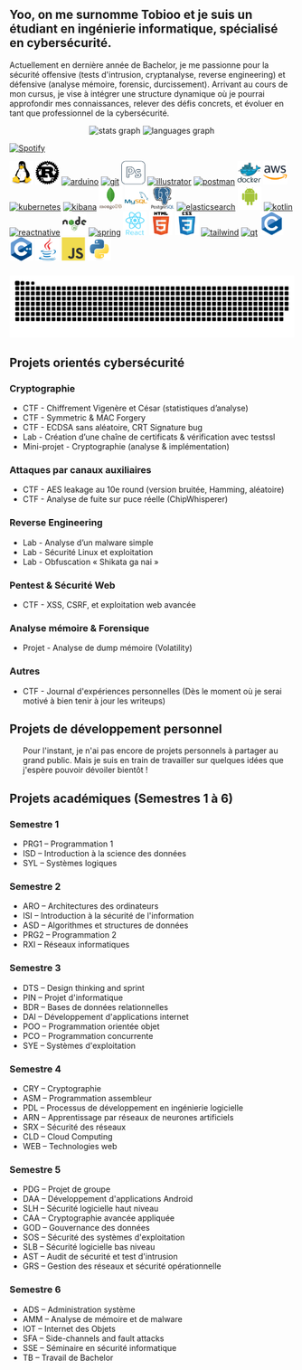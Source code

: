 <h2 align="left">Yoo, on me surnomme Tobioo et je suis un étudiant en ingénierie informatique, spécialisé en cybersécurité.</h2>

<p align="left">
Actuellement en dernière année de Bachelor, je me passionne pour la sécurité offensive (tests d'intrusion, cryptanalyse, reverse engineering) et défensive (analyse mémoire, forensic, durcissement).  
Arrivant au cours de mon cursus, je vise à intégrer une structure dynamique où je pourrai approfondir mes connaissances, relever des défis concrets, et évoluer en tant que professionnel de la cybersécurité.
</p>



<!-- Graphiques GitHub -->
<div align="center">
  <img src="https://github-readme-stats.vercel.app/api?username=Tobi2o&hide_title=false&hide_rank=false&show_icons=true&include_all_commits=true&count_private=true&disable_animations=false&theme=dracula&locale=en&hide_border=false" height="150" alt="stats graph"  />
  <img src="https://github-readme-stats.vercel.app/api/top-langs?username=Tobi2o&locale=en&hide_title=false&layout=compact&card_width=320&langs_count=5&theme=dracula&hide_border=false" height="150" alt="languages graph"  />
</div>

<!-- Spotify -->
[![Spotify](https://novatorem-pv.vercel.app/api/spotify)](https://open.spotify.com/user/Tobioo)


<!-- Logos de technos déjà fournis -->
<div align="left">
  <p><a target="_blank" href="https://raw.githubusercontent.com/devicons/devicon/master/icons/linux/linux-original.svg" style="display: inline-block;"><img src="https://raw.githubusercontent.com/devicons/devicon/master/icons/linux/linux-original.svg" alt="linux" width="42" height="42" /></a>
<a target="_blank" href="https://www.rust-lang.org/" style="display: inline-block;">
  <img src="https://raw.githubusercontent.com/devicons/devicon/master/icons/rust/rust-original.svg" alt="rust" width="42" height="42" />
</a>
<a target="_blank" href="https://cdn.worldvectorlogo.com/logos/arduino-1.svg" style="display: inline-block;"><img src="https://cdn.worldvectorlogo.com/logos/arduino-1.svg" alt="arduino" width="42" height="42" /></a>
<a target="_blank" href="https://www.vectorlogo.zone/logos/git-scm/git-scm-icon.svg" style="display: inline-block;"><img src="https://www.vectorlogo.zone/logos/git-scm/git-scm-icon.svg" alt="git" width="42" height="42" /></a>
<a target="_blank" href="https://raw.githubusercontent.com/devicons/devicon/master/icons/photoshop/photoshop-line.svg" style="display: inline-block;"><img src="https://raw.githubusercontent.com/devicons/devicon/master/icons/photoshop/photoshop-line.svg" alt="photoshop" width="42" height="42" /></a>
<a target="_blank" href="https://www.adobe.com/products/illustrator.html" style="display: inline-block;">
  <img src="https://upload.wikimedia.org/wikipedia/commons/f/fb/Adobe_Illustrator_CC_icon.svg" alt="illustrator" width="42" height="42" /> </a>
<a target="_blank" href="https://www.vectorlogo.zone/logos/getpostman/getpostman-icon.svg" style="display: inline-block;"><img src="https://www.vectorlogo.zone/logos/getpostman/getpostman-icon.svg" alt="postman" width="42" height="42" /></a>
<a target="_blank" href="https://raw.githubusercontent.com/devicons/devicon/master/icons/docker/docker-original-wordmark.svg" style="display: inline-block;"><img src="https://raw.githubusercontent.com/devicons/devicon/master/icons/docker/docker-original-wordmark.svg" alt="docker" width="42" height="42" /></a>
<a target="_blank" href="https://raw.githubusercontent.com/devicons/devicon/master/icons/amazonwebservices/amazonwebservices-original-wordmark.svg" style="display: inline-block;"><img src="https://raw.githubusercontent.com/devicons/devicon/master/icons/amazonwebservices/amazonwebservices-original-wordmark.svg" alt="aws" width="42" height="42" /></a>
<a target="_blank" href="https://www.vectorlogo.zone/logos/kubernetes/kubernetes-icon.svg" style="display: inline-block;"><img src="https://www.vectorlogo.zone/logos/kubernetes/kubernetes-icon.svg" alt="kubernetes" width="42" height="42" /></a>
<a target="_blank" href="https://www.vectorlogo.zone/logos/elasticco_kibana/elasticco_kibana-icon.svg" style="display: inline-block;"><img src="https://www.vectorlogo.zone/logos/elasticco_kibana/elasticco_kibana-icon.svg" alt="kibana" width="42" height="42" /></a>
<a target="_blank" href="https://raw.githubusercontent.com/devicons/devicon/master/icons/mongodb/mongodb-original-wordmark.svg" style="display: inline-block;"><img src="https://raw.githubusercontent.com/devicons/devicon/master/icons/mongodb/mongodb-original-wordmark.svg" alt="mongodb" width="42" height="42" /></a>
<a target="_blank" href="https://raw.githubusercontent.com/devicons/devicon/master/icons/mysql/mysql-original-wordmark.svg" style="display: inline-block;"><img src="https://raw.githubusercontent.com/devicons/devicon/master/icons/mysql/mysql-original-wordmark.svg" alt="mysql" width="42" height="42" /></a>
<a target="_blank" href="https://raw.githubusercontent.com/devicons/devicon/master/icons/postgresql/postgresql-original-wordmark.svg" style="display: inline-block;"><img src="https://raw.githubusercontent.com/devicons/devicon/master/icons/postgresql/postgresql-original-wordmark.svg" alt="postgresql" width="42" height="42" /></a>
<a target="_blank" href="https://www.vectorlogo.zone/logos/elastic/elastic-icon.svg" style="display: inline-block;"><img src="https://www.vectorlogo.zone/logos/elastic/elastic-icon.svg" alt="elasticsearch" width="42" height="42" /></a>
<a target="_blank" href="https://raw.githubusercontent.com/devicons/devicon/master/icons/android/android-original-wordmark.svg" style="display: inline-block;"><img src="https://raw.githubusercontent.com/devicons/devicon/master/icons/android/android-original-wordmark.svg" alt="android" width="42" height="42" /></a>
<a target="_blank" href="https://www.vectorlogo.zone/logos/kotlinlang/kotlinlang-icon.svg" style="display: inline-block;"><img src="https://www.vectorlogo.zone/logos/kotlinlang/kotlinlang-icon.svg" alt="kotlin" width="42" height="42" /></a>
<a target="_blank" href="https://reactnative.dev/img/header_logo.svg" style="display: inline-block;"><img src="https://reactnative.dev/img/header_logo.svg" alt="reactnative" width="42" height="42" /></a>
<a target="_blank" href="https://raw.githubusercontent.com/devicons/devicon/master/icons/nodejs/nodejs-original-wordmark.svg" style="display: inline-block;"><img src="https://raw.githubusercontent.com/devicons/devicon/master/icons/nodejs/nodejs-original-wordmark.svg" alt="nodejs" width="42" height="42" /></a>
<a target="_blank" href="https://www.vectorlogo.zone/logos/springio/springio-icon.svg" style="display: inline-block;"><img src="https://www.vectorlogo.zone/logos/springio/springio-icon.svg" alt="spring" width="42" height="42" /></a>
<a target="_blank" href="https://raw.githubusercontent.com/devicons/devicon/master/icons/react/react-original-wordmark.svg" style="display: inline-block;"><img src="https://raw.githubusercontent.com/devicons/devicon/master/icons/react/react-original-wordmark.svg" alt="react" width="42" height="42" /></a>
<a target="_blank" href="https://raw.githubusercontent.com/devicons/devicon/master/icons/html5/html5-original-wordmark.svg" style="display: inline-block;"><img src="https://raw.githubusercontent.com/devicons/devicon/master/icons/html5/html5-original-wordmark.svg" alt="html5" width="42" height="42" /></a>
<a target="_blank" href="https://raw.githubusercontent.com/devicons/devicon/master/icons/css3/css3-original-wordmark.svg" style="display: inline-block;"><img src="https://raw.githubusercontent.com/devicons/devicon/master/icons/css3/css3-original-wordmark.svg" alt="css3" width="42" height="42" /></a>
<a target="_blank" href="https://www.vectorlogo.zone/logos/tailwindcss/tailwindcss-icon.svg" style="display: inline-block;"><img src="https://www.vectorlogo.zone/logos/tailwindcss/tailwindcss-icon.svg" alt="tailwind" width="42" height="42" /></a>
<a target="_blank" href="https://upload.wikimedia.org/wikipedia/commons/0/0b/Qt_logo_2016.svg" style="display: inline-block;"><img src="https://upload.wikimedia.org/wikipedia/commons/0/0b/Qt_logo_2016.svg" alt="qt" width="42" height="42" /></a>
<a target="_blank" href="https://raw.githubusercontent.com/devicons/devicon/master/icons/c/c-original.svg" style="display: inline-block;"><img src="https://raw.githubusercontent.com/devicons/devicon/master/icons/c/c-original.svg" alt="c" width="42" height="42" /></a>
<a target="_blank" href="https://raw.githubusercontent.com/devicons/devicon/master/icons/cplusplus/cplusplus-original.svg" style="display: inline-block;"><img src="https://raw.githubusercontent.com/devicons/devicon/master/icons/cplusplus/cplusplus-original.svg" alt="cplusplus" width="42" height="42" /></a>
<a target="_blank" href="https://raw.githubusercontent.com/devicons/devicon/master/icons/java/java-original.svg" style="display: inline-block;"><img src="https://raw.githubusercontent.com/devicons/devicon/master/icons/java/java-original.svg" alt="java" width="42" height="42" /></a>
<a target="_blank" href="https://raw.githubusercontent.com/devicons/devicon/master/icons/javascript/javascript-original.svg" style="display: inline-block;"><img src="https://raw.githubusercontent.com/devicons/devicon/master/icons/javascript/javascript-original.svg" alt="javascript" width="42" height="42" /></a>
<a target="_blank" href="https://raw.githubusercontent.com/devicons/devicon/master/icons/python/python-original.svg" style="display: inline-block;"><img src="https://raw.githubusercontent.com/devicons/devicon/master/icons/python/python-original.svg" alt="python" width="42" height="42" /></a>
</div>

###

<!-- Réseaux sociaux -->
<div align="left">
  <!-- (ta section avec les logos LinkedIn, Twitter, etc.) -->
</div>

###

<!-- Animation snake (inchangé) -->
<picture>
  <source media="(prefers-color-scheme: dark)" srcset="https://raw.githubusercontent.com/tobiasmeyhoefer/tobiasmeyhoefer/output/github-snake-dark.svg" />
  <source media="(prefers-color-scheme: light)" srcset="https://raw.githubusercontent.com/Tobi2o/Tobi2o/output/github-snake.svg" />
  <img alt="github-snake" src="https://raw.githubusercontent.com/Tobi2o/Tobi2o/output/github-snake.svg" />
</picture>

###


###

<!-- SECTION : Projets en cybersécurité -->
<h2 align="left">Projets orientés cybersécurité</h2>

<h3 align="left">Cryptographie</h3>
<ul>
  <li>CTF - Chiffrement Vigenère et César (statistiques d’analyse)</li>
  <li>CTF - Symmetric & MAC Forgery</li>
  <li>CTF - ECDSA sans aléatoire, CRT Signature bug</li>
  <li>Lab - Création d’une chaîne de certificats & vérification avec testssl</li>
  <li>Mini-projet - Cryptographie (analyse & implémentation)</li>
</ul>

<h3 align="left">Attaques par canaux auxiliaires</h3>
<ul>
  <li>CTF - AES leakage au 10e round (version bruitée, Hamming, aléatoire)</li>
  <li>CTF - Analyse de fuite sur puce réelle (ChipWhisperer)</li>
</ul>

<h3 align="left">Reverse Engineering</h3>
<ul>
  <li>Lab - Analyse d’un malware simple</li>
  <li>Lab - Sécurité Linux et exploitation</li>
  <li>Lab - Obfuscation « Shikata ga nai »</li>
</ul>

<h3 align="left">Pentest & Sécurité Web</h3>
<ul>
  <li>CTF - XSS, CSRF, et exploitation web avancée</li>
</ul>

<h3 align="left">Analyse mémoire & Forensique</h3>
<ul>
  <li>Projet - Analyse de dump mémoire (Volatility)</li>
</ul>

<h3 align="left">Autres</h3>
<ul>
  <li>CTF - Journal d'expériences personnelles (Dès le moment où je serai motivé à bien tenir à jour les writeups)</li>
</ul>

###

<!-- SECTION : Projets personnels -->
<h2 align="left">Projets de développement personnel</h2>

<ul>
  Pour l'instant, je n'ai pas encore de projets personnels à partager au grand public. Mais je suis en train de travailler sur quelques idées que j'espère pouvoir dévoiler bientôt !
</ul>

###

<!-- SECTION : Projets académiques -->
<h2 align="left">Projets académiques (Semestres 1 à 6)</h2>

<h3 align="left">Semestre 1</h3>
<ul>
  <li>PRG1 – Programmation 1</li>
  <li>ISD – Introduction à la science des données</li>
  <li>SYL – Systèmes logiques</li>
</ul>

<h3 align="left">Semestre 2</h3>
<ul>
  <li>ARO – Architectures des ordinateurs</li>
  <li>ISI – Introduction à la sécurité de l'information</li>
  <li>ASD – Algorithmes et structures de données</li>
  <li>PRG2 – Programmation 2</li>
  <li>RXI – Réseaux informatiques</li>
</ul>

<h3 align="left">Semestre 3</h3>
<ul>
  <li>DTS – Design thinking and sprint</li>
  <li>PIN – Projet d'informatique</li>
  <li>BDR – Bases de données relationnelles</li>
  <li>DAI – Développement d'applications internet</li>
  <li>POO – Programmation orientée objet</li>
  <li>PCO – Programmation concurrente</li>
  <li>SYE – Systèmes d'exploitation</li>
</ul>

<h3 align="left">Semestre 4</h3>
<ul>
  <li>CRY – Cryptographie</li>
  <li>ASM – Programmation assembleur</li>
  <li>PDL – Processus de développement en ingénierie logicielle</li>
  <li>ARN – Apprentissage par réseaux de neurones artificiels</li>
  <li>SRX – Sécurité des réseaux</li>
  <li>CLD – Cloud Computing</li>
  <li>WEB – Technologies web</li>
</ul>

<h3 align="left">Semestre 5</h3>
<ul>
  <li>PDG – Projet de groupe</li>
  <li>DAA – Développement d'applications Android</li>
  <li>SLH – Sécurité logicielle haut niveau</li>
  <li>CAA – Cryptographie avancée appliquée</li>
  <li>GOD – Gouvernance des données</li>
  <li>SOS – Sécurité des systèmes d'exploitation</li>
  <li>SLB – Sécurité logicielle bas niveau</li>
  <li>AST – Audit de sécurité et test d'intrusion</li>
  <li>GRS – Gestion des réseaux et sécurité opérationnelle</li>
</ul>

<h3 align="left">Semestre 6</h3>
<ul>
  <li>ADS – Administration système</li>
  <li>AMM – Analyse de mémoire et de malware</li>
  <li>IOT – Internet des Objets</li>
  <li>SFA – Side-channels and fault attacks</li>
  <li>SSE – Séminaire en sécurité informatique</li>
  <li>TB – Travail de Bachelor</li>
</ul>
